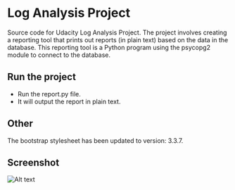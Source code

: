# Log Analysis Project
Source code for Udacity Log Analysis Project.
The project involves creating a reporting tool that prints out reports (in plain text) based on the data in the database. This reporting tool is a Python program using the psycopg2 module to connect to the database.



## Run the project
* Run the report.py file.
* It will output the report in plain text.

## Other
The bootstrap stylesheet has been updated to version: 3.3.7.
## Screenshot
![Alt text](https://raw.githubusercontent.com/jonathanfmachado/udacity-log-analysis/report_screenshot.png "Screenshot Sample")
